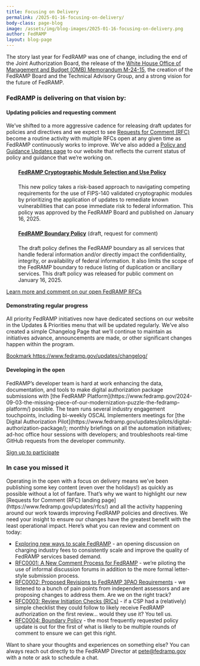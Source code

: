 ```yaml
---
title: Focusing on Delivery 
permalink: /2025-01-16-focusing-on-delivery/
body-class: page-blog
image: /assets/img/blog-images/2025-01-16-focusing-on-delivery.png
author: FedRAMP
layout: blog-page
---
```


The story last year for FedRAMP was one of change, including the end of the Joint Authorization Board, the release of the [White House Office of Management and Budget (OMB) Memorandum M-24-15](https://www.fedramp.gov/2024-07-26-the-next-phase-of-fedramp/), the creation of the FedRAMP Board and the Technical Advisory Group, and a strong vision for the future of FedRAMP.

<h3>FedRAMP is delivering on that vision by:</h3>

<h4>Updating policies and requesting comment</h4> 

We’ve shifted to a more aggressive cadence for releasing draft updates for policies and directives and we expect to see [Requests for Comment (RFC)](https://www.fedramp.gov/rfcs) become a routine activity with multiple RFCs open at any given time as FedRAMP continuously works to improve. We’ve also added a [Policy and Guidance Updates page](https://www.fedramp.gov/updates/policy-and-guidance/) to our website that reflects the current status of policy and guidance that we’re working on.

<p style="margin-top: 22px; margin-bottom: 0rem; padding-left:32px;">
<b><a href="https://www.fedramp.gov/updates/docs/cryptographic-module/" target="_blank" rel="noopener noreferrer">FedRAMP Cryptographic Module Selection and Use Policy</a></b></p>
<p style="margin-top: 22px; margin-bottom: 0rem; padding-left:32px;">This new policy takes a risk-based approach to navigating competing requirements for the use of FIPS-140 validated cryptographic modules by prioritizing the application of updates to remediate known vulnerabilities that can pose immediate risk to federal information. This policy was approved by the FedRAMP Board and published on January 16, 2025.</p>

<p style="margin-top: 22px; margin-bottom: 0rem; padding-left:32px;">
<b><a href="https://www.fedramp.gov/updates/rfcs/0004" target="_blank" rel="noopener noreferrer">FedRAMP Boundary Policy</a></b> (draft, request for comment)</p>
<p style="margin-top: 22px; margin-bottom: 0rem; padding-left:32px;">The draft policy defines the FedRAMP boundary as all services that handle federal information and/or directly impact the confidentiality, integrity, or availability of federal information. It also limits the scope of the FedRAMP boundary to reduce listing of duplication or ancillary services. This draft policy was released for public comment on January 16, 2025.</p> 

<p><a class="auth-resources-download1"  href="https://www.fedramp.gov/updates/rfcs/" target="_blank">Learn more and comment on our open FedRAMP RFCs</a></p>

<h4>Demonstrating regular progress</h4> All priority FedRAMP initiatives now have dedicated sections on our website in the Updates & Priorities menu that will be updated regularly. We’ve also created a simple Changelog Page that we’ll continue to maintain as initiatives advance, announcements are made, or other significant changes happen within the program. 

<p><a class="auth-resources-download1"  href="https://www.fedramp.gov/updates/changelog/" target="_blank">Bookmark https://www.fedramp.gov/updates/changelog/</a></p>

<h4>Developing in the open</h4> FedRAMP’s developer team is hard at work enhancing the data, documentation, and tools to make digital authorization package submissions with [the FedRAMP Platform](https://www.fedramp.gov/2024-09-03-the-missing-piece-of-our-modernization-puzzle-the-fedramp-platform/) possible. The team runs several industry engagement touchpoints, including bi-weekly OSCAL Implementers meetings for [the Digital Authorization Pilot](https://www.fedramp.gov/updates/pilots/digital-authorization-package/); monthly briefings on all the automation initiatives; ad-hoc office hour sessions with developers; and troubleshoots real-time GitHub requests from the developer community.

<p><a class="auth-resources-download1"  href="https://www.fedramp.gov/updates/pilots/digital-authorization-package/" target="_blank">Sign up to participate</a></p>

<h3>In case you missed it</h3>
Operating in the open with a focus on delivery means we’ve been publishing some key content (even over the holidays!) as quickly as possible without a lot of fanfare. That’s why we want to highlight our new [Requests for Comment (RFC) landing page](https://www.fedramp.gov/updates/rfcs/) and all the activity happening around our work towards improving FedRAMP policies and directives. We need your insight to ensure our changes have the greatest benefit with the least operational impact. Here’s what you can review and comment on today:

- [Exploring new ways to scale FedRAMP](https://www.fedramp.gov/2024-12-20-exploring-new-ways-to-scale-fedramp/) - an opening discussion on charging industry fees to consistently scale and improve the quality of FedRAMP services based demand.
- [RFC0001: A New Comment Process for FedRAMP](https://www.fedramp.gov/updates/rfcs/0001/) - we’re piloting the use of informal discussion forums in addition to the more formal letter-style submission process.
- [RFC0002: Proposed Revisions to FedRAMP 3PAO Requirements](https://www.fedramp.gov/updates/rfcs/0002/) - we listened to a bunch of pain points from independent assessors and are proposing changes to address them. Are we on the right track?
- [RFC0003: Review Initiation Checks (RICs)](https://www.fedramp.gov/updates/rfcs/0003/) - if a CSP had a (relatively) simple checklist they could follow to likely receive FedRAMP authorization on the first review… would they use it? You tell us.
- [RFC0004: Boundary Policy](https://www.fedramp.gov/updates/rfcs/0004) - the most frequently requested policy update is out for the first of what is likely to be multiple rounds of comment to ensure we can get this right.

Want to share your thoughts and experiences on something else? You can always reach out directly to the FedRAMP Director at [pete@fedramp.gov](mailto:pete@fedramp.gov) with a note or ask to schedule a chat.
